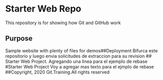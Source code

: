 # Starter Web Repo

This repository is for showing how Git and GitHub work

## Purpose

Sample website with plenty of files for demos##Deployment
Bifurca este repositorio y luego envia solicitudes de extraccion para su revision
# #   S t a r t e r   W e b   P r o j e c t .   A g r e g a n d o   u n a   l i n e a   p a r a   e l   e j e m p l o   d e   r e b a s e  
 # S t a r t e r   W e b   P r o j e c t   V o y   a   a g r e g a r   m a s   t e x t o   p a r a   e l   e j m p l o   d e   r e b a s e  
 ##Copyright, 2020 Git.Training.All rights reserved
